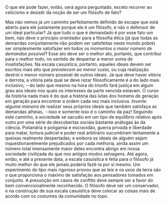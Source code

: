 O que ele pode fazer, então, será agora perguntado, exceto recorrer ao ceticismo e desistir da noção de ser um filósofo de fato?

Mas não vemos já um caminho perfeitamente definido de escape que está aberto para ele justamente porque ele é um filósofo, e não o defensor de um ideal particular? Já que tudo o que é demandado é por esse fato um bem, não deve o princípio orientador para a filosofia ética (já que todas as demandas conjuntamente não podem ser satisfeitas neste mundo pobre) ser simplesmente satisfazer em todos os momentos _o maior número de demandas possível_? Esse ato deve ser o melhor ato, portanto, que contribui para o melhor todo, no sentido de despertar a menor soma de insatisfações. Na escala casuística, portanto, aqueles ideais devem ser escritos mais alto que _prevalecem ao menor custo_, ou cuja realização destrói o menor número possível de outros ideais. Já que deve haver vitória e derrota, a vitória pela qual se deve rezar filosoficamente é a do lado mais inclusivo, --do lado que mesmo na hora do triunfo fará justiça em algum grau aos ideais nos quais os interesses da parte vencida estavam. O curso da história nada mais é do que a história das lutas dos homens de geração em geração para encontrar a ordem cada vez mais inclusiva. _Invente alguma maneira_ de realizar seus próprios ideais que também satisfaça as demandas alheias, --isso e somente isso é o caminho da paz! Seguindo este caminho, a sociedade se sacudiu em um tipo de equilíbrio relativo após outro por uma série de descobertas sociais bastante análogas às da ciência. Poliandria e poligamia e escravidão, guerra privada e liberdade para matar, tortura judicial e poder real arbitrário sucumbiram lentamente a queixas realmente despertadas; e embora os ideais de alguém sejam inquestionavelmente prejudicados por cada melhoria, ainda assim um número total imensamente maior deles encontra abrigo em nossa sociedade civilizada do que nos antigos modos selvagens. Até agora, então, e até a presente data, a escala casuística é feita para o filósofo já muito melhor do que ele jamais poderia fazê-la por si mesmo. Um experimento do tipo mais rigoroso provou que as leis e os usos da terra são o que proporciona o máximo de satisfação aos pensadores tomados em conjunto. A presunção em casos de conflito deve sempre ser a favor do bem convencionalmente reconhecido. O filósofo deve ser um conservador, e na construção de sua escala casuística deve colocar as coisas mais de acordo com os costumes da comunidade no topo.